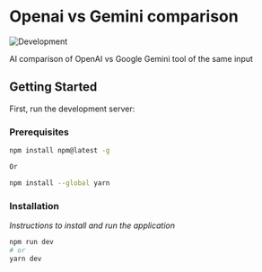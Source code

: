 # Openai vs Gemini comparison

<img src="https://img.shields.io/badge/development-in_progress-orange" alt="Development"/>

AI comparison of OpenAI vs Google Gemini tool of the same input

## Getting Started

First, run the development server:

### Prerequisites

```sh
npm install npm@latest -g

Or

npm install --global yarn
```

### Installation

_Instructions to install and run the application_

```bash
npm run dev
# or
yarn dev
```
